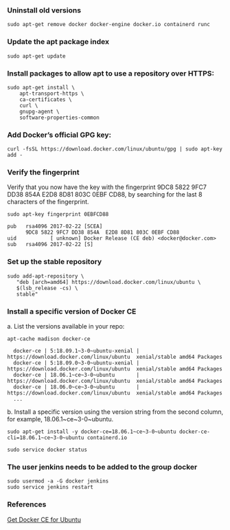 ### Uninstall old versions

```console
sudo apt-get remove docker docker-engine docker.io containerd runc
```

### Update the apt package index

```console
sudo apt-get update
```

### Install packages to allow apt to use a repository over HTTPS:

```console
sudo apt-get install \
    apt-transport-https \
    ca-certificates \
    curl \
    gnupg-agent \
    software-properties-common
```

### Add Docker’s official GPG key:

```console
curl -fsSL https://download.docker.com/linux/ubuntu/gpg | sudo apt-key add -
```

### Verify the fingerprint

Verify that you now have the key with the fingerprint 9DC8 5822 9FC7 DD38 854A E2D8 8D81 803C 0EBF CD88, by searching for the last 8 characters of the fingerprint.

```console
sudo apt-key fingerprint 0EBFCD88
    
pub   rsa4096 2017-02-22 [SCEA]
      9DC8 5822 9FC7 DD38 854A  E2D8 8D81 803C 0EBF CD88
uid           [ unknown] Docker Release (CE deb) <docker@docker.com>
sub   rsa4096 2017-02-22 [S]
```

### Set up the stable repository

```console
sudo add-apt-repository \
   "deb [arch=amd64] https://download.docker.com/linux/ubuntu \
   $(lsb_release -cs) \
   stable"
```

### Install a specific version of Docker CE
  a. List the versions available in your repo:
```console
apt-cache madison docker-ce

  docker-ce | 5:18.09.1~3-0~ubuntu-xenial | https://download.docker.com/linux/ubuntu  xenial/stable amd64 Packages
  docker-ce | 5:18.09.0~3-0~ubuntu-xenial | https://download.docker.com/linux/ubuntu  xenial/stable amd64 Packages
  docker-ce | 18.06.1~ce~3-0~ubuntu       | https://download.docker.com/linux/ubuntu  xenial/stable amd64 Packages
  docker-ce | 18.06.0~ce~3-0~ubuntu       | https://download.docker.com/linux/ubuntu  xenial/stable amd64 Packages
  ...
```
  b. Install a specific version using the version string from the second column, for example, 18.06.1~ce~3-0~ubuntu. 
```console
sudo apt-get install -y docker-ce=18.06.1~ce~3-0~ubuntu docker-ce-cli=18.06.1~ce~3-0~ubuntu containerd.io
```

```console
sudo service docker status
```


### The user jenkins needs to be added to the group docker

```console
sudo usermod -a -G docker jenkins
sudo service jenkins restart
```

### References
[Get Docker CE for Ubuntu](https://docs.docker.com/install/linux/docker-ce/ubuntu/)
